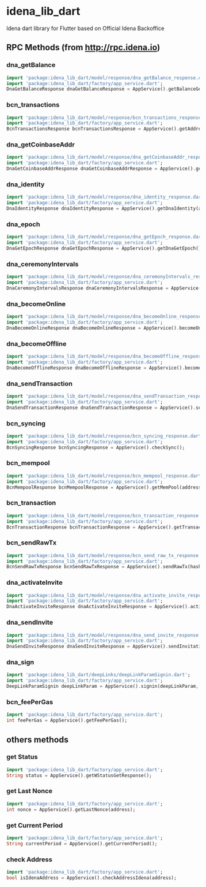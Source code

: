 # idena_lib_dart

Idena dart library for Flutter based on Official Idena Backoffice

## RPC Methods (from http://rpc.idena.io)

### dna_getBalance
```dart
import 'package:idena_lib_dart/model/response/dna_getBalance_response.dart';
import 'package:idena_lib_dart/factory/app_service.dart';
DnaGetBalanceResponse dnaGetBalanceResponse = AppService().getBalanceGetResponse(address);
```

### bcn_transactions
```dart
import 'package:idena_lib_dart/model/response/bcn_transactions_response.dart';
import 'package:idena_lib_dart/factory/app_service.dart';
BcnTransactionsResponse bcnTransactionsResponse = AppService().getAddressTxsResponse(address, count);
```

### dna_getCoinbaseAddr
```dart
import 'package:idena_lib_dart/model/response/dna_getCoinbaseAddr_response.dart';
import 'package:idena_lib_dart/factory/app_service.dart';
DnaGetCoinbaseAddrResponse dnaGetCoinbaseAddrResponse = AppService().getDnaGetCoinbaseAddr(addressByDefault);
```

### dna_identity
```dart
import 'package:idena_lib_dart/model/response/dna_identity_response.dart';
import 'package:idena_lib_dart/factory/app_service.dart';
DnaIdentityResponse dnaIdentityResponse = AppService().getDnaIdentity(address);
```

### dna_epoch
```dart
import 'package:idena_lib_dart/model/response/dna_getEpoch_response.dart';
import 'package:idena_lib_dart/factory/app_service.dart';
DnaGetEpochResponse dnaGetEpochResponse = AppService().getDnaGetEpoch();
```

### dna_ceremonyIntervals
```dart
import 'package:idena_lib_dart/model/response/dna_ceremonyIntervals_response.dart';
import 'package:idena_lib_dart/factory/app_service.dart';
DnaCeremonyIntervalsResponse dnaCeremonyIntervalsResponse = AppService().getDnaCeremonyIntervals();
```

### dna_becomeOnline
```dart
import 'package:idena_lib_dart/model/response/dna_becomeOnline_response.dart';
import 'package:idena_lib_dart/factory/app_service.dart';
DnaBecomeOnlineResponse dnaBecomeOnlineResponse = AppService().becomeOnline();
```

### dna_becomeOffline
```dart
import 'package:idena_lib_dart/model/response/dna_becomeOffline_response.dart';
import 'package:idena_lib_dart/factory/app_service.dart';
DnaBecomeOfflineResponse dnaBecomeOfflineResponse = AppService().becomeOffline();
```

### dna_sendTransaction
```dart
import 'package:idena_lib_dart/model/response/dna_sendTransaction_response.dart';
import 'package:idena_lib_dart/factory/app_service.dart';
DnaSendTransactionResponse dnaSendTransactionResponse = AppService().sendTx(from, amount, to, privateKey, payload);
```

### bcn_syncing
```dart
import 'package:idena_lib_dart/model/response/bcn_syncing_response.dart';
import 'package:idena_lib_dart/factory/app_service.dart';
BcnSyncingResponse bcnSyncingResponse = AppService().checkSync();
```

### bcn_mempool
```dart
import 'package:idena_lib_dart/model/response/bcn_mempool_response.dart';
import 'package:idena_lib_dart/factory/app_service.dart';
BcnMempoolResponse bcnMempoolResponse = AppService().getMemPool(address);
```

### bcn_transaction
```dart
import 'package:idena_lib_dart/model/response/bcn_transaction_response.dart';
import 'package:idena_lib_dart/factory/app_service.dart';
BcnTransactionResponse bcnTransactionResponse = AppService().getTransaction(hash, address);
```

### bcn_sendRawTx
```dart
import 'package:idena_lib_dart/model/response/bcn_send_raw_tx_response.dart';
import 'package:idena_lib_dart/factory/app_service.dart';
BcnSendRawTxResponse bcnSendRawTxResponse = AppService().sendRawTx(hash, address);
```

### dna_activateInvite
```dart
import 'package:idena_lib_dart/model/response/dna_activate_invite_response.dart';
import 'package:idena_lib_dart/factory/app_service.dart';
DnaActivateInviteResponse dnaActivateInviteResponse = AppService().activateInvitation(key, address);
```

### dna_sendInvite
```dart
import 'package:idena_lib_dart/model/response/dna_send_invite_response.dart';
import 'package:idena_lib_dart/factory/app_service.dart';
DnaSendInviteResponse dnaSendInviteResponse = AppService().sendInvitation(address, amount, nonce, epoch);
```

### dna_sign
```dart
import 'package:idena_lib_dart/deepLinks/deepLinkParamSignin.dart';
import 'package:idena_lib_dart/factory/app_service.dart';
DeepLinkParamSignin deepLinkParam = AppService().signin(deepLinkParam, privateKey);
```

### bcn_feePerGas
```dart
import 'package:idena_lib_dart/factory/app_service.dart';
int feePerGas = AppService().getFeePerGas();
```

## others methods

### get Status
```dart
import 'package:idena_lib_dart/factory/app_service.dart';
String status = AppService().getWStatusGetResponse();
```

### get Last Nonce
```dart
import 'package:idena_lib_dart/factory/app_service.dart';
int nonce = AppService().getLastNonce(address);
```

### get Current Period
```dart
import 'package:idena_lib_dart/factory/app_service.dart';
String currentPeriod = AppService().getCurrentPeriod();
```

### check Address
```dart
import 'package:idena_lib_dart/factory/app_service.dart';
bool isIdenaAddress = AppService().checkAddressIdena(address);
```





